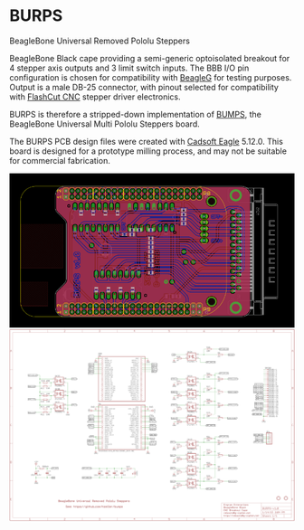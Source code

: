 BURPS
=====

BeagleBone Universal Removed Pololu Steppers

BeagleBone Black cape providing a semi-generic optoisolated breakout for 4
stepper axis outputs and 3 limit switch inputs. The BBB I/O pin configuration
is chosen for compatibility with [BeagleG] for testing purposes.
Output is a male DB-25 connector, with pinout selected for compatibility with
[FlashCut CNC] stepper driver electronics.

BURPS is therefore a stripped-down implementation of [BUMPS], the
BeagleBone Universal Multi Pololu Steppers board.

The BURPS PCB design files were created with [Cadsoft Eagle] 5.12.0. This
board is designed for a prototype milling process, and may not be suitable
for commercial fabrication.

![pcb]
![schematic]

[beagleg]: https://github.com/hzeller/beagleg
[flashcut cnc]: http://www.flashcutcnc.com/cnc-controls/stepper-controls-motors
[bumps]: https://github.com/hzeller/bumps
[cadsoft eagle]: http://www.cadsoftusa.com/
[pcb]: https://raw.githubusercontent.com/G-Cipher/BURPS/master/BURPS-v1.0-PCB-850x460.png
[schematic]: https://raw.githubusercontent.com/G-Cipher/BURPS/master/BURPS-v1.0-schematic-2048x1378.png
